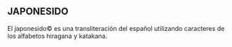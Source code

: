 ## JAPONESIDO

El japonesido© es una transliteración del español utilizando caracteres de los
alfabetos hiragana y katakana.

